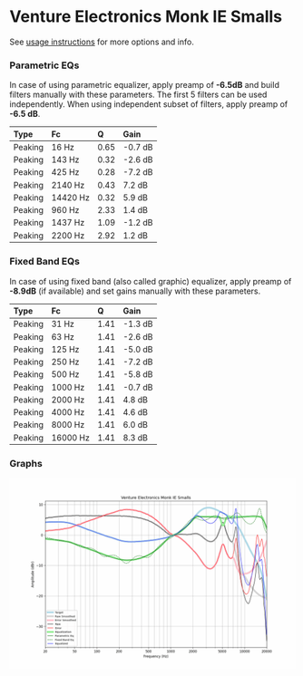 # Venture Electronics Monk IE Smalls
See [usage instructions](https://github.com/jaakkopasanen/AutoEq#usage) for more options and info.

### Parametric EQs
In case of using parametric equalizer, apply preamp of **-6.5dB** and build filters manually
with these parameters. The first 5 filters can be used independently.
When using independent subset of filters, apply preamp of **-6.5 dB**.

| Type    | Fc       |    Q | Gain    |
|:--------|:---------|:-----|:--------|
| Peaking | 16 Hz    | 0.65 | -0.7 dB |
| Peaking | 143 Hz   | 0.32 | -2.6 dB |
| Peaking | 425 Hz   | 0.28 | -7.2 dB |
| Peaking | 2140 Hz  | 0.43 | 7.2 dB  |
| Peaking | 14420 Hz | 0.32 | 5.9 dB  |
| Peaking | 960 Hz   | 2.33 | 1.4 dB  |
| Peaking | 1437 Hz  | 1.09 | -1.2 dB |
| Peaking | 2200 Hz  | 2.92 | 1.2 dB  |

### Fixed Band EQs
In case of using fixed band (also called graphic) equalizer, apply preamp of **-8.9dB**
(if available) and set gains manually with these parameters.

| Type    | Fc       |    Q | Gain    |
|:--------|:---------|:-----|:--------|
| Peaking | 31 Hz    | 1.41 | -1.3 dB |
| Peaking | 63 Hz    | 1.41 | -2.6 dB |
| Peaking | 125 Hz   | 1.41 | -5.0 dB |
| Peaking | 250 Hz   | 1.41 | -7.2 dB |
| Peaking | 500 Hz   | 1.41 | -5.8 dB |
| Peaking | 1000 Hz  | 1.41 | -0.7 dB |
| Peaking | 2000 Hz  | 1.41 | 4.8 dB  |
| Peaking | 4000 Hz  | 1.41 | 4.6 dB  |
| Peaking | 8000 Hz  | 1.41 | 6.0 dB  |
| Peaking | 16000 Hz | 1.41 | 8.3 dB  |

### Graphs
![](./Venture%20Electronics%20Monk%20IE%20Smalls.png)